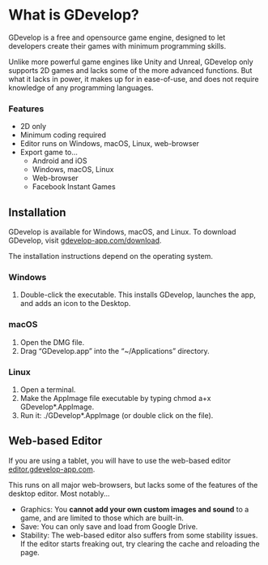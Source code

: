 # What is GDevelop?

GDevelop is a free and opensource game engine, designed to let developers create their games with minimum programming skills.

Unlike more powerful game engines like Unity and Unreal, GDevelop only supports 2D games and lacks some of the more advanced functions.
But what it lacks in power, it makes up for in ease-of-use, and does not require knowledge of any programming languages.

### Features

* 2D only
* Minimum coding required
* Editor runs on Windows, macOS, Linux, web-browser
* Export game to...
    * Android and iOS
    * Windows, macOS, Linux
    * Web-browser
    * Facebook Instant Games

## Installation

GDevelop is available for Windows, macOS, and Linux. To download GDevelop, visit [gdevelop-app.com/download](https://gdevelop-app.com/download).

The installation instructions depend on the operating system.

### Windows
1. Double-click the executable. This installs GDevelop, launches the app, and adds an icon to the Desktop.

### macOS
1. Open the DMG file.
2. Drag “GDevelop.app” into the “~/Applications” directory.

### Linux
1. Open a terminal.
2. Make the AppImage file executable by typing chmod a+x GDevelop*.AppImage.
3. Run it: ./GDevelop*.AppImage (or double click on the file).

## Web-based Editor

If you are using a tablet, you will have to use the web-based editor [editor.gdevelop-app.com](https://editor.gdevelop-app.com).

This runs on all major web-browsers, but lacks some of the features of the desktop editor.
Most notably...

* Graphics: You **cannot add your own custom images and sound** to a game, and are limited to those which are built-in.
* Save: You can only save and load from Google Drive.
* Stability: The web-based editor also suffers from some stability issues. If the editor starts freaking out, try clearing the cache and reloading the page.